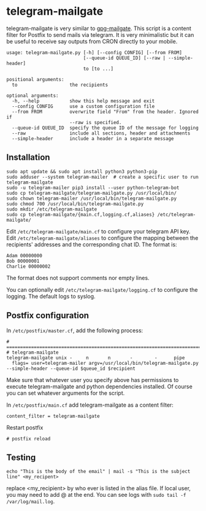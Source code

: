 telegram-mailgate
=================

telegram-mailgate is very similar to [gpg-mailgate](https://github.com/uakfdotb/gpg-mailgate).
This script is a content filter for Postfix to send mails via telegram.
It is very minimalistic but it can be useful to receive say outputs from CRON directly to your mobile.

    usage: telegram-mailgate.py [-h] [--config CONFIG] [--from FROM]
                                [--queue-id QUEUE_ID] [--raw | --simple-header]
                                to [to ...]
    
    positional arguments:
      to                   the recipients
    
    optional arguments:
      -h, --help           show this help message and exit
      --config CONFIG      use a custom configuration file
      --from FROM          overwrite field "From" from the header. Ignored if
                           --raw is specified.
      --queue-id QUEUE_ID  specify the queue ID of the message for logging
      --raw                include all sections, header and attachments
      --simple-header      include a header in a separate message

Installation
------------

    sudo apt update && sudo apt install python3 python3-pip
    sudo adduser --system telegram-mailer  # create a specific user to run telegram-mailgate
    sudo -u telegram-mailer pip3 install --user python-telegram-bot
    sudo cp telegram-mailgate/telegram-mailgate.py /usr/local/bin/
    sudo chown telegram-mailer /usr/local/bin/telegram-mailgate.py
    sudo chmod 700 /usr/local/bin/telegram-mailgate.py
    sudo mkdir /etc/telegram-mailgate
    sudo cp telegram-mailgate/{main.cf,logging.cf,aliases} /etc/telegram-mailgate/    

Edit `/etc/telegram-mailgate/main.cf` to configure your telegram API key.
Edit `/etc/telegram-mailgate/aliases` to configure the mapping between the recipients' addresses and the corresponding chat ID. The format is:

    Adam 00000000
    Bob 00000001
    Charlie 00000002

The format does not support comments nor empty lines.

You can optionally edit `/etc/telegram-mailgate/logging.cf` to configure the logging. The default logs to syslog.

Postfix configuration
---------------------

In `/etc/postfix/master.cf`, add the following process:

    # =======================================================================
    # telegram-mailgate
    telegram-mailgate unix -     n       n       -        -      pipe
      flags= user=telegram-mailer argv=/usr/local/bin/telegram-mailgate.py --simple-header --queue-id $queue_id $recipient

Make sure that whatever user you specify above has permissions to execute telegram-mailgate and python dependencies installed. Of course you can set whatever arguments for the script.
    
In `/etc/postfix/main.cf` add telegram-mailgate as a content filter:

    content_filter = telegram-mailgate
    
Restart postfix

    # postfix reload

Testing
-------

    echo "This is the body of the email" | mail -s "This is the subject line" <my_recipent>

replace <my_recipient> by who ever is listed in the alias file. If local user, you may need to add @<hostname> at the end.
You can see logs with `sudo tail -f /var/log/mail.log`.
